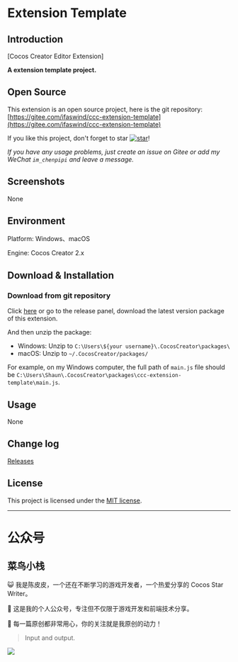 # Extension Template

## Introduction

[Cocos Creator Editor Extension]

**A extension template project.**



## Open Source

This extension is an open source project, here is the git repository: [https://gitee.com/ifaswind/ccc-extension-template](https://gitee.com/ifaswind/ccc-extension-template)

If you like this project, don't forget to star [![star](https://gitee.com/ifaswind/ccc-extension-template/badge/star.svg?theme=dark)](https://gitee.com/ifaswind/ccc-extension-template/stargazers)!

*If you have any usage problems, just create an issue on Gitee or add my WeChat `im_chenpipi` and leave a message.*



## Screenshots

None



## Environment

Platform: Windows、macOS

Engine: Cocos Creator 2.x



## Download & Installation

### Download from git repository

Click [here](https://gitee.com/ifaswind/ccc-extension-template/releases) or go to the release panel, download the latest version package of this extension.

And then unzip the package:

- Windows: Unzip to `C:\Users\${your username}\.CocosCreator\packages\`
- macOS: Unzip to `~/.CocosCreator/packages/`

For example, on my Windows computer, the full path of `main.js` file should be `C:\Users\Shaun\.CocosCreator\packages\ccc-extension-template\main.js`.



## Usage

None



## Change log

[Releases](https://gitee.com/ifaswind/ccc-extension-template/releases)



## License

This project is licensed under the [MIT license](https://opensource.org/licenses/MIT).



---



# 公众号

## 菜鸟小栈

😺 我是陈皮皮，一个还在不断学习的游戏开发者，一个热爱分享的 Cocos Star Writer。

🎨 这是我的个人公众号，专注但不仅限于游戏开发和前端技术分享。

💖 每一篇原创都非常用心，你的关注就是我原创的动力！

> Input and output.

![](https://gitee.com/ifaswind/image-storage/raw/master/weixin/official-account.png)